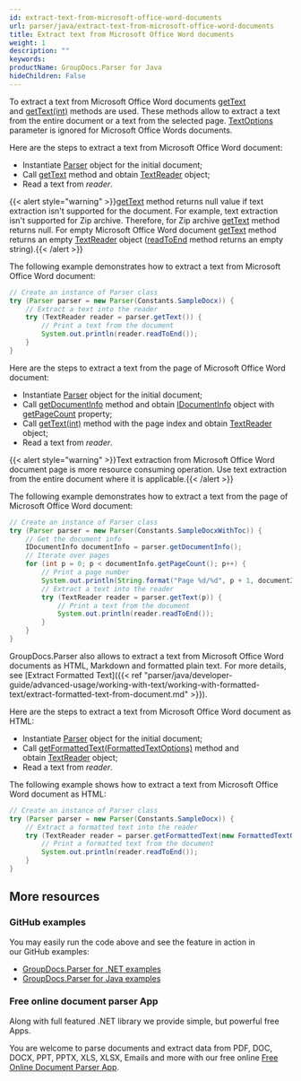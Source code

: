 ```yaml
---
id: extract-text-from-microsoft-office-word-documents
url: parser/java/extract-text-from-microsoft-office-word-documents
title: Extract text from Microsoft Office Word documents
weight: 1
description: ""
keywords: 
productName: GroupDocs.Parser for Java
hideChildren: False
---
```

To extract a text from Microsoft Office Word documents [getText](https://reference.groupdocs.com/java/parser/com.groupdocs.parser/Parser#getText()) and [getText(int)](https://reference.groupdocs.com/java/parser/com.groupdocs.parser/Parser#getText(int)) methods are used. These methods allow to extract a text from the entire document or a text from the selected page. [TextOptions](https://reference.groupdocs.com/java/parser/com.groupdocs.parser.options/TextOptions) parameter is ignored for Microsoft Office Words documents.

Here are the steps to extract a text from Microsoft Office Word document:

*   Instantiate [Parser](https://reference.groupdocs.com/java/parser/com.groupdocs.parser/Parser) object for the initial document;
*   Call [getText](https://reference.groupdocs.com/java/parser/com.groupdocs.parser/Parser#getText()) method and obtain [TextReader](https://reference.groupdocs.com/java/parser/com.groupdocs.parser.data/TextReader) object;
*   Read a text from *reader*.

{{< alert style="warning" >}}[getText](https://reference.groupdocs.com/java/parser/com.groupdocs.parser/Parser#getText()) method returns null value if text extraction isn't supported for the document. For example, text extraction isn't supported for Zip archive. Therefore, for Zip archive [getText](https://reference.groupdocs.com/java/parser/com.groupdocs.parser/Parser#getText()) method returns null. For empty Microsoft Office Word document [getText](https://reference.groupdocs.com/java/parser/com.groupdocs.parser/Parser#getText()) method returns an empty [TextReader](https://reference.groupdocs.com/java/parser/com.groupdocs.parser.data/TextReader) object ([readToEnd](https://reference.groupdocs.com/parser/java/com.groupdocs.parser.data/TextReader#readToEnd()) method returns an empty string).{{< /alert >}}

The following example demonstrates how to extract a text from Microsoft Office Word document:

```java
// Create an instance of Parser class
try (Parser parser = new Parser(Constants.SampleDocx)) {
    // Extract a text into the reader
    try (TextReader reader = parser.getText()) {
        // Print a text from the document
        System.out.println(reader.readToEnd());
    }
}
```

Here are the steps to extract a text from the page of Microsoft Office Word document:

*   Instantiate [Parser](https://reference.groupdocs.com/java/parser/com.groupdocs.parser/Parser) object for the initial document;
*   Call [getDocumentInfo](https://reference.groupdocs.com/java/parser/com.groupdocs.parser/Parser#getDocumentInfo()) method and obtain [IDocumentInfo](https://reference.groupdocs.com/java/parser/com.groupdocs.parser.options/IDocumentInfo) object with [getPageCount](https://reference.groupdocs.com/java/parser/com.groupdocs.parser.options/IDocumentInfo#getPageCount()) property;
*   Call [getText(int)](https://reference.groupdocs.com/java/parser/com.groupdocs.parser/Parser#getText(int)) method with the page index and obtain [TextReader](https://reference.groupdocs.com/java/parser/com.groupdocs.parser.data/TextReader) object;
*   Read a text from *reader*.

{{< alert style="warning" >}}Text extraction from Microsoft Office Word document page is more resource consuming operation. Use text extraction from the entire document where it is applicable.{{< /alert >}}

The following example demonstrates how to extract a text from the page of Microsoft Office Word document:

```java
// Create an instance of Parser class
try (Parser parser = new Parser(Constants.SampleDocxWithToc)) {
    // Get the document info
    IDocumentInfo documentInfo = parser.getDocumentInfo();
    // Iterate over pages
    for (int p = 0; p < documentInfo.getPageCount(); p++) {
        // Print a page number
        System.out.println(String.format("Page %d/%d", p + 1, documentInfo.getPageCount()));
        // Extract a text into the reader
        try (TextReader reader = parser.getText(p)) {
            // Print a text from the document
            System.out.println(reader.readToEnd());
        }
    }
}
```

GroupDocs.Parser also allows to extract a text from Microsoft Office Word documents as HTML, Markdown and formatted plain text. For more details, see [Extract Formatted Text]({{< ref "parser/java/developer-guide/advanced-usage/working-with-text/working-with-formatted-text/extract-formatted-text-from-document.md" >}}).

Here are the steps to extract a text from Microsoft Office Word document as HTML:

*   Instantiate [Parser](https://reference.groupdocs.com/java/parser/com.groupdocs.parser/Parser) object for the initial document;
*   Call [getFormattedText(FormattedTextOptions)](https://reference.groupdocs.com/java/parser/com.groupdocs.parser/Parser#getFormattedText(com.groupdocs.parser.options.FormattedTextOptions)) method and obtain [TextReader](https://reference.groupdocs.com/java/parser/com.groupdocs.parser.data/TextReader) object;
*   Read a text from *reader*.

The following example shows how to extract a text from Microsoft Office Word document as HTML:

```java
// Create an instance of Parser class
try (Parser parser = new Parser(Constants.SampleDocx)) {
    // Extract a formatted text into the reader
    try (TextReader reader = parser.getFormattedText(new FormattedTextOptions(FormattedTextMode.Html))) {
        // Print a formatted text from the document
        System.out.println(reader.readToEnd());
    }
}
```

## More resources

### GitHub examples

You may easily run the code above and see the feature in action in our GitHub examples:

*   [GroupDocs.Parser for .NET examples](https://github.com/groupdocs-parser/GroupDocs.Parser-for-.NET)    
*   [GroupDocs.Parser for Java examples](https://github.com/groupdocs-parser/GroupDocs.Parser-for-Java)    

### Free online document parser App

Along with full featured .NET library we provide simple, but powerful free Apps.

You are welcome to parse documents and extract data from PDF, DOC, DOCX, PPT, PPTX, XLS, XLSX, Emails and more with our free online [Free Online Document Parser App](https://products.groupdocs.app/parser).